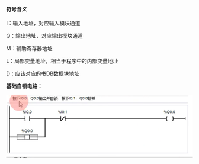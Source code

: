 #### 符号含义

I：输入地址，对应输入模块通道

Q：输出地址，对应输出模块通道

M：辅助寄存器地址

L：局部变量地址，相当于程序中的内部变量地址

D：应该对应的书DB数据块地址

**基础自锁电路：**

![未命名图片](assets/未命名图片.png)

